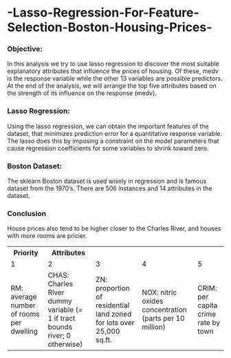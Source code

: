# -Lasso-Regression-For-Feature-Selection-Boston-Housing-Prices-
<h3>Objective:</h3>
In this analysis we try to use lasso regression to discover the most suitable explanatory attributes that influence the prices of housing. Of these, medv is the response variable while the other 13 variables are possible predictors. At the end of the analysis, we will arrange the top five attributes based on the strength of its influence on the response (medv).
<h3>Lasso Regression:</h3>
Using the lasso regression, we can obtain the important features of the dataset, that minimizes prediction error for a quantitative response variable. The lasso does this by imposing a constraint on the model parameters that cause regression coefficients for some variables to shrink toward zero.
<h3>Boston Dataset:</h3>
The sklearn Boston dataset is used wisely in regression and is famous dataset from the 1970’s. There are 506 instances and 14 attributes in the dataset.
<h3>Conclusion</h3>
House prices also tend to be higher closer to the Charles River, and houses with more rooms are pricier. 
 <table style="width:100%">
  <tr>
    <th>Priority</th>
    <th>Attributes</th>

  </tr>
  <tr>
    <td>1</td>
    <td>2</td>
    <td>3</td>
 <td>4</td>
    <td>5</td>
  </tr>
  <tr>
    <td>RM: average number of rooms per dwelling</td>
    <td>CHAS: Charles River dummy variable (= 1 if tract bounds river; 0 otherwise)</td>
    <td>ZN: proportion of residential land zoned for lots over 25,000 sq.ft.</td>
  <td>NOX: nitric oxides concentration (parts per 10 million)</td>
    <td>CRIM: per capita crime rate by town</td>
  </tr>
</table> 

